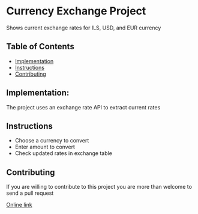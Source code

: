 # Currency Exchange Project

Shows current exchange rates for ILS, USD, and EUR currency

## Table of Contents

* [Implementation](#implementation)
* [Instructions](#instructions)
* [Contributing](#contributing)

## Implementation:

The project uses an exchange rate API to extract current rates

## Instructions

- Choose a currency to convert
- Enter amount to convert
- Check updated rates in exchange table

## Contributing

If you are willing to contribute to this project
you are more than welcome to send a pull request

[Online link](http://htmlpreview.github.io/?https://github.com/Yehudit325/Currency-exchange/blob/master/currencyEx.html)
